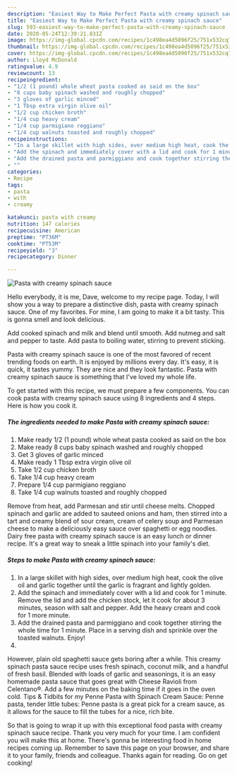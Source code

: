 ```yaml
---
description: "Easiest Way to Make Perfect Pasta with creamy spinach sauce"
title: "Easiest Way to Make Perfect Pasta with creamy spinach sauce"
slug: 593-easiest-way-to-make-perfect-pasta-with-creamy-spinach-sauce
date: 2020-05-24T12:39:21.831Z
image: https://img-global.cpcdn.com/recipes/1c498ea4d5096f25/751x532cq70/pasta-with-creamy-spinach-sauce-recipe-main-photo.jpg
thumbnail: https://img-global.cpcdn.com/recipes/1c498ea4d5096f25/751x532cq70/pasta-with-creamy-spinach-sauce-recipe-main-photo.jpg
cover: https://img-global.cpcdn.com/recipes/1c498ea4d5096f25/751x532cq70/pasta-with-creamy-spinach-sauce-recipe-main-photo.jpg
author: Lloyd McDonald
ratingvalue: 4.9
reviewcount: 13
recipeingredient:
- "1/2 (1 pound) whole wheat pasta cooked as said on the box"
- "8 cups baby spinach washed and roughly chopped"
- "3 gloves of garlic minced"
- "1 Tbsp extra virgin olive oil"
- "1/2 cup chicken broth"
- "1/4 cup heavy cream"
- "1/4 cup parmigiano reggiano"
- "1/4 cup walnuts toasted and roughly chopped"
recipeinstructions:
- "In a large skillet with high sides, over medium high heat, cook the olive oil and garlic together until the garlic is fragrant and lightly golden."
- "Add the spinach and immediately cover with a lid and cook for 1 minute. Remove the lid and add the chicken stock, let it cook for about 3 minutes, season with salt and pepper. Add the heavy cream and cook for 1 more minute."
- "Add the drained pasta and parmiggiano and cook together stirring the whole time for 1 minute. Place in a serving dish and sprinkle over the toasted walnuts. Enjoy!"
- ""
categories:
- Recipe
tags:
- pasta
- with
- creamy

katakunci: pasta with creamy 
nutrition: 147 calories
recipecuisine: American
preptime: "PT36M"
cooktime: "PT53M"
recipeyield: "3"
recipecategory: Dinner

---
```



![Pasta with creamy spinach sauce](https://img-global.cpcdn.com/recipes/1c498ea4d5096f25/751x532cq70/pasta-with-creamy-spinach-sauce-recipe-main-photo.jpg)

Hello everybody, it is me, Dave, welcome to my recipe page. Today, I will show you a way to prepare a distinctive dish, pasta with creamy spinach sauce. One of my favorites. For mine, I am going to make it a bit tasty. This is gonna smell and look delicious.

Add cooked spinach and milk and blend until smooth. Add nutmeg and salt and pepper to taste. Add pasta to boiling water, stirring to prevent sticking.

Pasta with creamy spinach sauce is one of the most favored of recent trending foods on earth. It is enjoyed by millions every day. It's easy, it is quick, it tastes yummy. They are nice and they look fantastic. Pasta with creamy spinach sauce is something that I've loved my whole life.


To get started with this recipe, we must prepare a few components. You can cook pasta with creamy spinach sauce using 8 ingredients and 4 steps. Here is how you cook it.

<!--inarticleads1-->

##### The ingredients needed to make Pasta with creamy spinach sauce:

1. Make ready 1/2 (1 pound) whole wheat pasta cooked as said on the box
1. Make ready 8 cups baby spinach washed and roughly chopped
1. Get 3 gloves of garlic minced
1. Make ready 1 Tbsp extra virgin olive oil
1. Take 1/2 cup chicken broth
1. Take 1/4 cup heavy cream
1. Prepare 1/4 cup parmigiano reggiano
1. Take 1/4 cup walnuts toasted and roughly chopped


Remove from heat, add Parmesan and stir until cheese melts. Chopped spinach and garlic are added to sauteed onions and ham, then stirred into a tart and creamy blend of sour cream, cream of celery soup and Parmesan cheese to make a deliciously easy sauce over spaghetti or egg noodles. Dairy free pasta with creamy spinach sauce is an easy lunch or dinner recipe. It&#39;s a great way to sneak a little spinach into your family&#39;s diet. 

<!--inarticleads2-->

##### Steps to make Pasta with creamy spinach sauce:

1. In a large skillet with high sides, over medium high heat, cook the olive oil and garlic together until the garlic is fragrant and lightly golden.
1. Add the spinach and immediately cover with a lid and cook for 1 minute. Remove the lid and add the chicken stock, let it cook for about 3 minutes, season with salt and pepper. Add the heavy cream and cook for 1 more minute.
1. Add the drained pasta and parmiggiano and cook together stirring the whole time for 1 minute. Place in a serving dish and sprinkle over the toasted walnuts. Enjoy!
1. 


However, plain old spaghetti sauce gets boring after a while. This creamy spinach pasta sauce recipe uses fresh spinach, coconut milk, and a handful of fresh basil. Blended with loads of garlic and seasonings, it is an easy homemade pasta sauce that goes great with Cheese Ravioli from Celentano®. Add a few minutes on the baking time if it goes in the oven cold. Tips &amp; Tidbits for my Penne Pasta with Spinach Cream Sauce: Penne pasta, tender little tubes: Penne pasta is a great pick for a cream sauce, as it allows for the sauce to fill the tubes for a nice, rich bite. 

So that is going to wrap it up with this exceptional food pasta with creamy spinach sauce recipe. Thank you very much for your time. I am confident you will make this at home. There's gonna be interesting food in home recipes coming up. Remember to save this page on your browser, and share it to your family, friends and colleague. Thanks again for reading. Go on get cooking!
